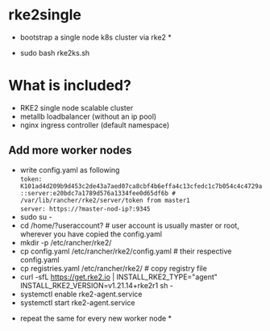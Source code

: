 # rke2single
* bootstrap a single node k8s cluster via rke2 *
- sudo bash rke2ks.sh

# What is included?
- RKE2 single node scalable cluster
- metallb loadbalancer (without an ip pool)
- nginx ingress controller (default namespace)

## Add more worker nodes
- write config.yaml as following <br>
`token: K101ad4d209b9d453c2de43a7aed07ca8cbf4b6effa4c13cfedc1c7b054c4c4729a::server:e20bdc7a1789d576a1334fee0d65df6b # /var/lib/rancher/rke2/server/token from master1` <br>
`server: https://?master-nod-ip?:9345`  <br>
- sudo su -
- cd /home/?useraccount? # user account is usually master or root, wherever you have copied the config.yaml
- mkdir -p /etc/rancher/rke2/
- cp config.yaml /etc/rancher/rke2/config.yaml # their respective config.yaml
- cp registries.yaml /etc/rancher/rke2/ # copy registry file
- curl -sfL https://get.rke2.io | INSTALL_RKE2_TYPE="agent" INSTALL_RKE2_VERSION=v1.21.14+rke2r1 sh -
- systemctl enable rke2-agent.service
- systemctl start rke2-agent.service
* repeat the same for every new worker node *